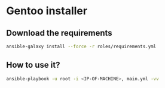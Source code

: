 # Gentoo installer

## Download the requirements

```bash
ansible-galaxy install --force -r roles/requirements.yml
```

## How to use it?

```bash
ansible-playbook -u root -i <IP-OF-MACHINE>, main.yml -vv
```
